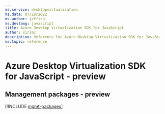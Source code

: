 ```yaml
---
ms.service: desktopvirtualization
ms.data: 07/28/2022
ms.author: jeffish
ms.devlang: javascript
title: Azure Desktop Virtualization SDK for JavaScript
author: xirzec
description: Reference for Azure Desktop Virtualization SDK for JavaScript
ms.topic: reference
---
```

# Azure Desktop Virtualization SDK for JavaScript - preview

## Management packages - preview
[!INCLUDE [mgmt-packages](desktop-virtualization-mgmt-index.md)]
